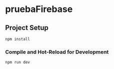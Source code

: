 # pruebaFirebase
## Project Setup

```sh
npm install
```

### Compile and Hot-Reload for Development

```sh
npm run dev
```
